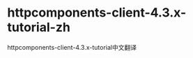 httpcomponents-client-4.3.x-tutorial-zh
=======================================

httpcomponents-client-4.3.x-tutorial中文翻译
